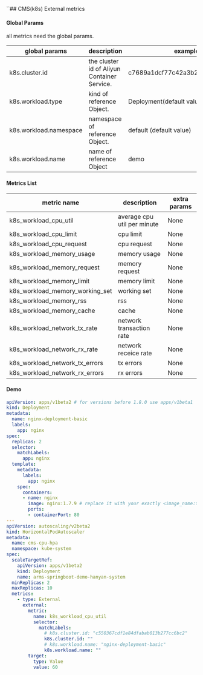 ``## CMS(k8s) External metrics

#### Global Params
all metrics need the global params.

| global params       | description              | example            | required | 
| ------------------- | ------------------------ | ------------------ | -------- | 
| k8s.cluster.id      | the cluster id of Aliyun Container Service. | c7689a1dcf77c42a3b26114f851fa8fef | True | 
| k8s.workload.type   | kind of reference Object.| Deployment(default value)| False | 
| k8s.workload.namespace| namespace of reference Object. | default (default value) | False | 
| k8s.workload.name   | name of reference Object | demo | True | 

#### Metrics List

| metric name                  | description                               | extra params |
| ---------------------------- | ----------------------------------------- | ------------ |
| k8s_workload_cpu_util             | average cpu util per minute                      | None         |
| k8s_workload_cpu_limit             | cpu limit                       | None         |
| k8s_workload_cpu_request              | cpu request      | None         |
| k8s_workload_memory_usage              | memory usage              | None         |
| k8s_workload_memory_request      | memory request                        | None         |
| k8s_workload_memory_limit         | memory limit            | None         |
| k8s_workload_memory_working_set | working set                 | None         |
| k8s_workload_memory_rss                   | rss                                       | None         |
| k8s_workload_memory_cache                    | cache                             | None         |
| k8s_workload_network_tx_rate             | network transaction rate                   | None         |
| k8s_workload_network_rx_rate             | network receice rate                  | None         |
| k8s_workload_network_tx_errors             | tx errors                  | None         |
| k8s_workload_network_rx_errors             | rx errors                   | None         |
#### Demo

```yaml
apiVersion: apps/v1beta2 # for versions before 1.8.0 use apps/v1beta1
kind: Deployment
metadata:
  name: nginx-deployment-basic
  labels:
    app: nginx
spec:
  replicas: 2
  selector:
    matchLabels:
      app: nginx
  template:
    metadata:
      labels:
        app: nginx
    spec:
      containers:
      - name: nginx
        image: nginx:1.7.9 # replace it with your exactly <image_name:tags>
        ports:
        - containerPort: 80
---
apiVersion: autoscaling/v2beta2
kind: HorizontalPodAutoscaler
metadata:
  name: cms-cpu-hpa
  namespace: kube-system
spec:
  scaleTargetRef:
    apiVersion: apps/v1beta2
    kind: Deployment
    name: arms-springboot-demo-hanyan-system
  minReplicas: 2
  maxReplicas: 10
  metrics:
    - type: External
      external:
        metric:
          name: k8s_workload_cpu_util
          selector:
            matchLabels:
              # k8s.cluster.id: "c550367cdf1e84dfabab013b277cc6bc2"
              k8s.cluster.id: ""
              # k8s.workload.name: "nginx-deployment-basic"
              k8s.workload.name: ""
        target:
          type: Value
          value: 60
```



